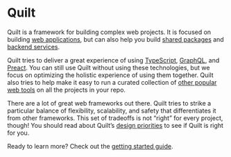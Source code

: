 # Quilt

Quilt is a framework for building complex web projects. It is focused on building [web applications](./documentation/projects/apps), but can also help you build [shared packages](./documentation/projects/packages) and [backend services](./documentation/projects/services).

Quilt tries to deliver a great experience of using [TypeScript](./documentation/technology/typescript), [GraphQL](./documentation/technology/graphql), and [Preact](./documentation/technology/preact). You can still use Quilt without using these technologies, but we focus on optimizing the holistic experience of using them together. Quilt also tries to help make it easy to run a curated collection of [other popular web tools](./documentation/technologies) on all the projects in your repo.

There are a lot of great web frameworks out there. Quilt tries to strike a particular balance of flexibility, scalability, and safety that differentiates it from other frameworks. This set of tradeoffs is not “right” for every project, though! You should read about Quilt’s [design priorities](./documentation/priorities.md) to see if Quilt is right for you.

Ready to learn more? Check out the [getting started guide](./documentation/getting-started.md).

